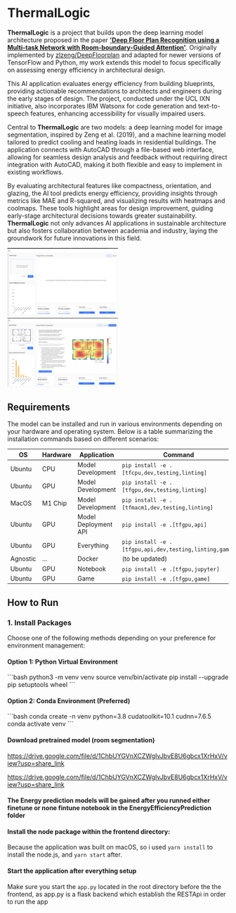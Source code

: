 
# ThermalLogic

**ThermalLogic** is a project that builds upon the deep learning model architecture proposed in the paper [**'Deep Floor Plan Recognition using a Multi-task Network with Room-boundary-Guided Attention'**](https://arxiv.org/abs/1908.11025). Originally implemented by [zlzeng/DeepFloorplan](https://github.com/zlzeng/DeepFloorplan) and adapted for newer versions of TensorFlow and Python, my work extends this model to focus specifically on assessing energy efficiency in architectural design.

This AI application evaluates energy efficiency from building blueprints, providing actionable recommendations to architects and engineers during the early stages of design. The project, conducted under the UCL IXN initiative, also incorporates IBM Watsonx for code generation and text-to-speech features, enhancing accessibility for visually impaired users.

Central to **ThermalLogic** are two models: a deep learning model for image segmentation, inspired by Zeng et al. (2019), and a machine learning model tailored to predict cooling and heating loads in residential buildings. The application connects with AutoCAD through a file-based web interface, allowing for seamless design analysis and feedback without requiring direct integration with AutoCAD, making it both flexible and easy to implement in existing workflows.

By evaluating architectural features like compactness, orientation, and glazing, the AI tool predicts energy efficiency, providing insights through metrics like MAE and R-squared, and visualizing results with heatmaps and coolmaps. These tools highlight areas for design improvement, guiding early-stage architectural decisions towards greater sustainability. **ThermalLogic** not only advances AI applications in sustainable architecture but also fosters collaboration between academia and industry, laying the groundwork for future innovations in this field.

<img src="resources/appUI.png" width="50%">
<img src="resources/appResult.png" width="50%">

## Requirements

The model can be installed and run in various environments depending on your hardware and operating system. Below is a table summarizing the installation commands based on different scenarios:

| OS     | Hardware | Application        | Command                                                                 |
|--------|----------|--------------------|-------------------------------------------------------------------------|
| Ubuntu | CPU      | Model Development  | `pip install -e .[tfcpu,dev,testing,linting]`                           |
| Ubuntu | GPU      | Model Development  | `pip install -e .[tfgpu,dev,testing,linting]`                           |
| MacOS  | M1 Chip  | Model Development  | `pip install -e .[tfmacm1,dev,testing,linting]`                         |
| Ubuntu | GPU      | Model Deployment API | `pip install -e .[tfgpu,api]`                                           |
| Ubuntu | GPU      | Everything         | `pip install -e .[tfgpu,api,dev,testing,linting,game]`                  |
| Agnostic | ...    | Docker             | (to be updated)                                                         |
| Ubuntu | GPU      | Notebook           | `pip install -e .[tfgpu,jupyter]`                                       |
| Ubuntu | GPU      | Game               | `pip install -e .[tfgpu,game]`                                          |

## How to Run

### 1. Install Packages

Choose one of the following methods depending on your preference for environment management:

#### Option 1: Python Virtual Environment

\`\`\`bash
python3 -m venv venv
source venv/bin/activate
pip install --upgrade pip setuptools wheel
\`\`\`

#### Option 2: Conda Environment (Preferred)

\`\`\`bash
conda create -n venv python=3.8 cudatoolkit=10.1 cudnn=7.6.5
conda activate venv
\`\`\`

#### Download pretrained model (room segmentation)
https://drive.google.com/file/d/1ChbUYGVnXCZWgIvJbvE8U6gbcx1XrHxV/view?usp=share_link

https://drive.google.com/file/d/1ChbUYGVnXCZWgIvJbvE8U6gbcx1XrHxV/view?usp=share_link


#### The Energy prediction models will be gained after you runned either finetune or none fintune notebook in the EnergyEfficiencyPrediction folder


#### Install the node package within the frontend directory:
Because the application was built on macOS, so i used `yarn install` to install the node.js, and `yarn start` after.

#### Start the application after everything setup
Make sure you start the `app.py` located in the root directory before the the frontend, as app.py is a flask backend which establish the RESTApi in order to run the app



